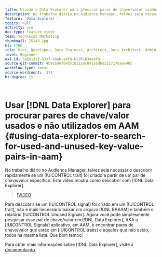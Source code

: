 ```yaml
---
title: Usando o Data Explorer para procurar pares de chave/valor usados e não utilizados no AAM
description: No trabalho diário no Audience Manager, talvez seja necessário descobrir rapidamente se uma característica foi criada a partir de um par de chave/valor específico. Este vídeo mostra como descobrir com o Data Explorer.
feature: 'Data Explorer '
topics: null
activity: use
doc-type: feature video
team: Technical Marketing
thumbnail: 25148.jpg
kt: 1760
role: User, Developer, Data Engineer, Architect, Data Architect, Admin, Leader
level: Beginner
exl-id: 3a9b135f-033f-4beb-a4f8-65df1b34e9f9
source-git-commit: 4b91696f840518312ec041abdbe5217178aee405
workflow-type: tm+mt
source-wordcount: '173'
ht-degree: 1%

---
```


# Usar [!DNL Data Explorer] para procurar pares de chave/valor usados e não utilizados em AAM {#using-data-explorer-to-search-for-used-and-unused-key-value-pairs-in-aam}

No trabalho diário no Audience Manager, talvez seja necessário descobrir rapidamente se um [!UICONTROL trait] foi criado a partir de um par de chave/valor específico. Este vídeo mostra como descobrir com [!DNL Data Explorer].

>[!VIDEO](https://video.tv.adobe.com/v/25148/?quality=12)

Para descobrir se um [!UICONTROL signal] foi criado em um [!UICONTROL trait], não é mais necessário baixar um arquivo [!DNL BAAAM] e também o relatório [!UICONTROL Unused Signals]. Agora você pode simplesmente pesquisar esse par de chave/valor em [!DNL Data Explorer], AKA o [!UICONTROL Signals] aplicativo, em AAM, e encontrar pares de chave/valor que estão em [!UICONTROL traits] e aqueles que não estão, todos na mesma lista. Que bom tempo!

Para obter mais informações sobre [!DNL Data Explorer], visite a [documentação](https://experiencecloud.adobe.com/resources/help/en_US/aam/data-explorer.html).
